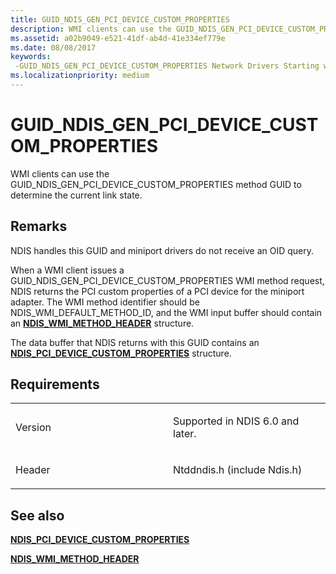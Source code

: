 ```yaml
---
title: GUID_NDIS_GEN_PCI_DEVICE_CUSTOM_PROPERTIES
description: WMI clients can use the GUID_NDIS_GEN_PCI_DEVICE_CUSTOM_PROPERTIES method GUID to determine the current link state.
ms.assetid: a02b9049-e521-41df-ab4d-41e334ef779e
ms.date: 08/08/2017
keywords: 
 -GUID_NDIS_GEN_PCI_DEVICE_CUSTOM_PROPERTIES Network Drivers Starting with Windows Vista
ms.localizationpriority: medium
---
```


# GUID\_NDIS\_GEN\_PCI\_DEVICE\_CUSTOM\_PROPERTIES


WMI clients can use the GUID\_NDIS\_GEN\_PCI\_DEVICE\_CUSTOM\_PROPERTIES method GUID to determine the current link state.

Remarks
-------

NDIS handles this GUID and miniport drivers do not receive an OID query.

When a WMI client issues a GUID\_NDIS\_GEN\_PCI\_DEVICE\_CUSTOM\_PROPERTIES WMI method request, NDIS returns the PCI custom properties of a PCI device for the miniport adapter. The WMI method identifier should be NDIS\_WMI\_DEFAULT\_METHOD\_ID, and the WMI input buffer should contain an [**NDIS\_WMI\_METHOD\_HEADER**](https://docs.microsoft.com/windows-hardware/drivers/ddi/ntddndis/ns-ntddndis-_ndis_wmi_method_header) structure.

The data buffer that NDIS returns with this GUID contains an [**NDIS\_PCI\_DEVICE\_CUSTOM\_PROPERTIES**](https://docs.microsoft.com/windows-hardware/drivers/ddi/ntddndis/ns-ntddndis-_ndis_pci_device_custom_properties) structure.

Requirements
------------

<table>
<colgroup>
<col width="50%" />
<col width="50%" />
</colgroup>
<tbody>
<tr class="odd">
<td><p>Version</p></td>
<td><p>Supported in NDIS 6.0 and later.</p></td>
</tr>
<tr class="even">
<td><p>Header</p></td>
<td>Ntddndis.h (include Ndis.h)</td>
</tr>
</tbody>
</table>

## See also


[**NDIS\_PCI\_DEVICE\_CUSTOM\_PROPERTIES**](https://docs.microsoft.com/windows-hardware/drivers/ddi/ntddndis/ns-ntddndis-_ndis_pci_device_custom_properties)

[**NDIS\_WMI\_METHOD\_HEADER**](https://docs.microsoft.com/windows-hardware/drivers/ddi/ntddndis/ns-ntddndis-_ndis_wmi_method_header)

 

 




